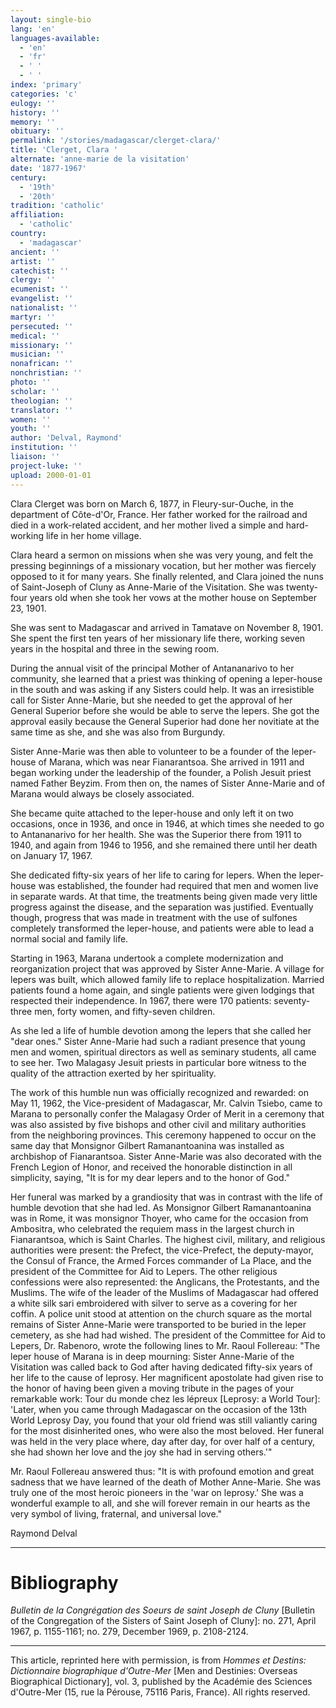 ```yaml
---
layout: single-bio
lang: 'en'
languages-available:
  - 'en'
  - 'fr'
  - ' '
  - ' '
index: 'primary'
categories: 'c'
eulogy: ''
history: ''
memory: ''
obituary: ''
permalink: '/stories/madagascar/clerget-clara/'
title: 'Clerget, Clara '
alternate: 'anne-marie de la visitation'
date: '1877-1967'
century:
  - '19th'
  - '20th'
tradition: 'catholic'
affiliation:
  - 'catholic'
country:
  - 'madagascar'
ancient: ''
artist: ''
catechist: ''
clergy: ''
ecumenist: ''
evangelist: ''
nationalist: ''
martyr: ''
persecuted: ''
medical: ''
missionary: ''
musician: ''
nonafrican: ''
nonchristian: ''
photo: ''
scholar: ''
theologian: ''
translator: ''
women: ''
youth: ''
author: 'Delval, Raymond'
institution: ''
liaison: ''
project-luke: ''
upload: 2000-01-01
---
```



Clara Clerget was born on March 6, 1877, in Fleury-sur-Ouche, in the department of Côte-d'Or, France. Her father worked for the railroad and died in a work-related accident, and her mother lived a simple and hard-working life in her home village.

Clara heard a sermon on missions when she was very young, and felt the pressing beginnings of a missionary vocation, but her mother was fiercely opposed to it for many years. She finally relented, and Clara joined the nuns of Saint-Joseph of Cluny as Anne-Marie of the Visitation. She was twenty-four years old when she took her vows at the mother house on September 23, 1901.

She was sent to Madagascar and arrived in Tamatave on November 8, 1901. She spent the first ten years of her missionary life there, working seven years in the hospital and three in the sewing room.

During the annual visit of the principal Mother of Antananarivo to her community, she learned that a priest was thinking of opening a leper-house in the south and was asking if any Sisters could help. It was an irresistible call for Sister Anne-Marie, but she needed to get the approval of her General Superior before she would be able to serve the lepers. She got the approval easily because the General Superior had done her novitiate at the same time as she, and she was also from Burgundy.

Sister Anne-Marie was then able to volunteer to be a founder of the leper-house of Marana, which was near Fianarantsoa. She arrived in 1911 and began working under the leadership of the founder, a Polish Jesuit priest named Father Beyzim. From then on, the names of Sister Anne-Marie and of Marana would always be closely associated.

She became quite attached to the leper-house and only left it on two occasions, once in 1936, and once in 1946, at which times she needed to go to Antananarivo for her health. She was the Superior there from 1911 to 1940, and again from 1946 to 1956, and she remained there until her death on January 17, 1967.

She dedicated fifty-six years of her life to caring for lepers. When the leper-house was established, the founder had required that men and women live in separate wards. At that time, the treatments being given made very little progress against the disease, and the separation was justified. Eventually though, progress that was made in treatment with the use of sulfones completely transformed the leper-house, and patients were able to lead a normal social and family life.

Starting in 1963, Marana undertook a complete modernization and reorganization project that was approved by Sister Anne-Marie. A village for lepers was built, which allowed family life to replace hospitalization. Married patients found a home again, and single patients were given lodgings that respected their independence. In 1967, there were 170 patients: seventy-three men, forty women, and fifty-seven children.

As she led a life of humble devotion among the lepers that she called her "dear ones." Sister Anne-Marie had such a radiant presence that young men and women, spiritual directors as well as seminary students, all came to see her. Two Malagasy Jesuit priests in particular bore witness to the quality of the attraction exerted by her spirituality.

The work of this humble nun was officially recognized and rewarded: on May 11, 1962, the Vice-president of Madagascar, Mr. Calvin Tsiebo, came to Marana to personally confer the Malagasy Order of Merit in a ceremony that was also assisted by five bishops and other civil and military authorities from the neighboring provinces. This ceremony happened to occur on the same day that Monsignor Gilbert Ramanantoanina was installed as archbishop of Fianarantsoa. Sister Anne-Marie was also decorated with the French Legion of Honor, and received the honorable distinction in all simplicity, saying, "It is for my dear lepers and to the honor of God."

Her funeral was marked by a grandiosity that was in contrast with the life of humble devotion that she had led. As Monsignor Gilbert Ramanantoanina was in Rome, it was monsignor Thoyer, who came for the occasion from Ambositra, who celebrated the requiem mass in the largest church in Fianarantsoa, which is Saint Charles. The highest civil, military, and religious authorities were present: the Prefect, the vice-Prefect, the deputy-mayor, the Consul of France, the Armed Forces commander of La Place, and the president of the Committee for Aid to Lepers. The other religious confessions were also represented: the Anglicans, the Protestants, and the Muslims. The wife of the leader of the Muslims of Madagascar had offered a white silk sari embroidered with silver to serve as a covering for her coffin. A police unit stood at attention on the church square as the mortal remains of Sister Anne-Marie were transported to  be buried in the leper cemetery, as she had had wished. The president of the Committee for Aid to Lepers, Dr. Rabenoro, wrote the following lines to Mr. Raoul Follereau: "The leper house of Marana is in deep mourning: Sister Anne-Marie of the Visitation was called back to God after having dedicated fifty-six years of her life to the cause of leprosy. Her magnificent apostolate had given rise to the honor of having been given a moving tribute in the pages of your remarkable work: Tour du monde chez les lépreux [Leprosy: a World Tour]: 'Later, when you came through Madagascar on the occasion of the 13th World Leprosy Day, you found that your old friend was still valiantly caring for the most disinherited ones, who were also the most beloved. Her funeral was held in the very place where, day after day, for over half of a century, she had shown her love and the joy she had in serving others.'"

Mr. Raoul Follereau answered thus: "It is with profound emotion and great sadness that we have learned of the death of Mother Anne-Marie. She was truly one of the most heroic pioneers in the 'war on leprosy.' She was a wonderful example to all, and she will forever remain in our hearts as the very symbol of living, fraternal, and universal love."

Raymond Delval

---

# Bibliography

*Bulletin de la Congrégation des Soeurs de saint Joseph de Cluny* [Bulletin of the Congregation of the Sisters of Saint Joseph of Cluny]: no. 271, April 1967, p. 1155-1161; no. 279, December 1969, p. 2108-2124.

---

This article, reprinted here with permission, is from *Hommes et Destins: Dictionnaire biographique d'Outre-Mer* [Men and Destinies: Overseas Biographical Dictionary], vol. 3, published by the Académie des Sciences d'Outre-Mer (15, rue la Pérouse, 75116 Paris, France). All rights reserved.